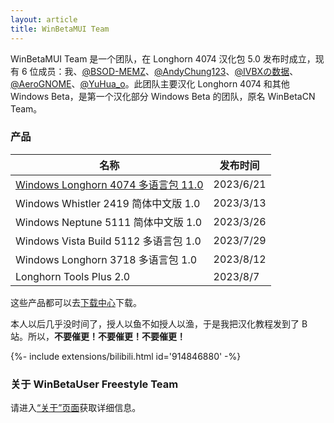 ```yaml
---
layout: article
title: WinBetaMUI Team
---
```


WinBetaMUI Team 是一个团队，在 Longhorn 4074 汉化包 5.0 发布时成立，现有 6 位成员：我、[@BSOD-MEMZ](http://space.bilibili.com/1975308950)、[@AndyChung123](http://space.bilibili.com/2119761603)、[@IVBXの数据](http://space.bilibili.com/1171551865)、[@AeroGNOME](http://space.bilibili.com/515586861)、[@YuHua_o](http://space.bilibili.com/1468597922)。此团队主要汉化 Longhorn 4074 和其他 Windows Beta，是第一个汉化部分 Windows Beta 的团队，原名 WinBetaCN Team。

### 产品

| 名称                                                         | 发布时间  |
| ------------------------------------------------------------ | --------- |
| [Windows Longhorn 4074 多语言包 11.0](http://wbl2.github.io/2023/06/10/lh4074mui.html) | 2023/6/21 |
| Windows Whistler 2419 简体中文版 1.0                         | 2023/3/13 |
| Windows Neptune 5111 简体中文版 1.0                          | 2023/3/26 |
| Windows Vista Build 5112 多语言包 1.0                        | 2023/7/29 |
| Windows Longhorn 3718 多语言包 1.0                           | 2023/8/12 |
| Longhorn Tools Plus 2.0                                      | 2023/8/7  |

这些产品都可以去[下载中心](http://wbl2.github.io/download)下载。

本人以后几乎没时间了，授人以鱼不如授人以渔，于是我把汉化教程发到了 B 站。所以，**不要催更！不要催更！不要催更！**

<div>{%- include extensions/bilibili.html id='914846880' -%}</div>

### 关于 WinBetaUser Freestyle Team

请进入[“关于”页面](http://wbu-o.github.io/about)获取详细信息。
